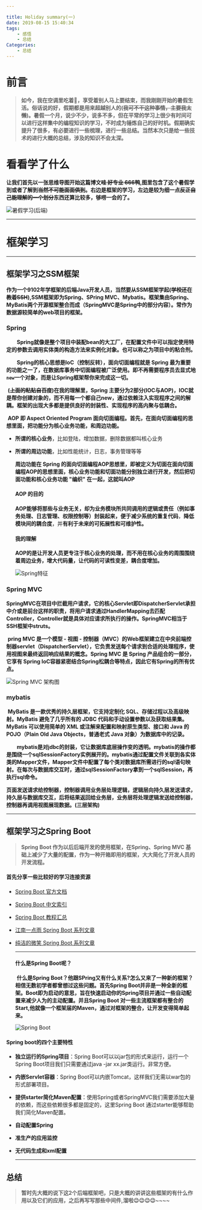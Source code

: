 ```yaml
---

title: Holiday summary(一)
date: 2019-08-15 15:40:34
tags:
	- 感悟
	- 总结
Categories:
	- 总结
---
```


# 前言

>   **如今，我在空调里吃着🍉，享受着别人马上要结束，而我刚刚开始的暑假生活。俗话说的好，假期都是用来超越别人的(~~我可不干这种事情，主要我太懒~~)。暑假一个月，说少不少，说多不多，但在平常的学习上很少有时间可以进行这样集中的编程知识的学习，不时成为锤炼自己的好时机。假期确实提升了很多，有必要进行一些梳理，进行一些总结。当然本次只是给一些技术的进行大概的总结，涉及的知识不会太深。**

# 看看学了什么

  **让我们首先以一张思维导图开始这篇博文~~哇 好专业 666鸭~~,图里包含了这个暑假学到或者了解到~~当然不可能面面俱到~~。右边是框架的学习，左边是较为细一点~~反正自己能理解的一个划分~~东西还算比较多，够唠一会的了。**

![暑假学习(后端)](https://i.loli.net/2019/08/15/fBMuJO9ct1ZxqbD.png)

---



# 框架学习

---

## 框架学习之SSM框架

​	**作为一个9102年学框架的后端Java开发人员，当然要从SSM框架学起(~~学校还在教着SSH~~),SSM框架即为Spring、SPring MVC、Mybatis。框架集由Spring、MyBatis两个开源框架整合而成（SpringMVC是Spring中的部分内容）。常作为数据源较简单的web项目的框架。**

### Spring

　　**Spring就像是整个项目中装配bean的大工厂，在配置文件中可以指定使用特定的参数去调用实体类的构造方法来实例化对象。也可以称之为项目中的粘合剂。**

　　**Spring的核心思想是IoC（控制反转），面向切面编程就是 Spring 最为重要的功能之一了，在数据库事务中切面编程被广泛使用。即不再需要程序员去显式地`new`一个对象，而是让Spring框架帮你来完成这一切。**

​	**(~~上面的粘贴自百度~~)在我的理解里，Spring 主要分为2部分(IOC与AOP)，IOC就是帮你创建对象的，而不用每一个都自己new，通过依赖注入实现程序之间的解耦。框架的出现大多都是提供良好的封装性、实现程序的高内聚与低耦合。**

​	**AOP 即 Aspect Oriented Program 面向切面编程。首先，在面向切面编程的思想里面，把功能分为核心业务功能，和周边功能。**

- **所谓的核心业务**，比如登陆，增加数据，删除数据都叫核心业务

- **所谓的周边功能**，比如性能统计，日志，事务管理等等

  

  **周边功能在 Spring 的面向切面编程AOP思想里，即被定义为切面在面向切面编程AOP的思想里面，核心业务功能和切面功能分别独立进行开发，然后把切面功能和核心业务功能 "编织" 在一起，这就叫AOP**

  

  #### AOP 的目的

  **AOP能够将那些与业务无关，却为业务模块所共同调用的逻辑或责任（例如事务处理、日志管理、权限控制等）封装起来，便于减少系统的重复代码**，**降低模块间的耦合度**，并**有利于未来的可拓展性和可维护性。**

  

  #### 我的理解

  ​	**AOP的是让开发人员更专注于核心业务的处理，而不用在核心业务的周围围绕着周边业务，增大代码量，让代码的可读性变差，耦合度增加。**

  ![Spring特征](https://i.loli.net/2019/08/15/jQL21EqZiHlVzSC.png)

  

### Spring MVC

​	**SpringMVC在项目中拦截用户请求，它的核心Servlet即DispatcherServlet承担中介或是前台这样的职责，将用户请求通过HandlerMapping去匹配Controller，Controller就是具体对应请求所执行的操作。SpringMVC相当于SSH框架中struts。**

​	**pring MVC 是一个模型 - 视图 - 控制器（MVC）的Web框架建立在中央前端控制器servlet（DispatcherServlet），它负责发送每个请求到合适的处理程序，使用视图来最终返回响应结果的概念。Spring MVC 是 Spring 产品组合的一部分，它享有 Spring IoC容器紧密结合Spring松耦合等特点，因此它有Spring的所有优点。**

![Spring MVC 架构图](https://img-blog.csdnimg.cn/20190630145911981.png?x-oss-process=image/watermark,type_ZmFuZ3poZW5naGVpdGk,shadow_10,text_aHR0cHM6Ly9ibG9nLmNzZG4ubmV0L2xpdGlhbnhpYW5nX2thb2xh,size_16,color_FFFFFF,t_70)

### **mybatis**

​	**MyBatis 是一款优秀的持久层框架，它支持定制化 SQL、存储过程以及高级映射。MyBatis 避免了几乎所有的 JDBC 代码和手动设置参数以及获取结果集。MyBatis 可以使用简单的 XML 或注解来配置和映射原生类型、接口和 Java 的 POJO（Plain Old Java Objects，普通老式 Java 对象）为数据库中的记录。**

　　**mybatis是对jdbc的封装，它让数据库底层操作变的透明。mybatis的操作都是围绕一个sqlSessionFactory实例展开的。mybatis通过配置文件关联到各实体类的Mapper文件，Mapper文件中配置了每个类对数据库所需进行的sql语句映射。在每次与数据库交互时，通过sqlSessionFactory拿到一个sqlSession，再执行sql命令。**

​	**页面发送请求给控制器，控制器调用业务层处理逻辑，逻辑层向持久层发送请求，持久层与数据库交互，后将结果返回给业务层，业务层将处理逻辑发送给控制器，控制器再调用视图展现数据。(三层架构)**

---

## 框架学习之Spring Boot

> **Spring Boot 作为以后后端开发的使用框架，在Spring、Spring MVC 基础上减少了大量的配置，作为一种开箱即用的框架，大大简化了开发人员的开发流程。**

#### **首先分享一些比较好的学习连接资源**

- [Spring Boot 官方文档](https://docs.spring.io/spring-boot/docs/2.1.7.RELEASE/reference/html/)

-  [Spring Boot 中文索引](http://springboot.fun/)

- [Spring Boot 教程汇总](http://www.springboot.wiki/)

- [江南一点雨 Spring Boot 系列文章](https://www.javaboy.org/springboot/)

- [纯洁的微笑 Spring Boot 系列文章](http://www.ityouknow.com/spring-boot.html)

  ---

  #### 什么是Spring Boot呢？

  ​	**什么是Spring Boot？他跟SPring又有什么关系?怎么又来了一种新的框架？相信无数初学者都曾想过这些问题。首先Spring Boot并非是一种全新的框架。Boot即为启动的意思，旨在快速启动你的Spring项目并通过一些自动配置来减少人为的主动配置。并且Spring Boot 对一些主流框架都有整合的Start,他就像一个框架届的Maven，通过对框架的整合，让开发变得简单起来。**

  ![Spring Boot](https://spring.io/img/homepage/icon-spring-boot.svg)

#### Spring boot的四个主要特性

+ **独立运行的Spring项目**：Spring Boot可以以jar包的形式来运行，运行一个Spring Boot项目我们只需要通过java -jar xx.jar类运行。非常方便。

+ **内嵌Servlet容器**：Spring Boot可以内嵌Tomcat，这样我们无需以war包的形式部署项目。

+ **提供starter简化Maven配置**：使用Spring或者SpringMVC我们需要添加大量的依赖，而这些依赖很多都是固定的，这里Spring Boot 通过starter能够帮助我们简化Maven配置。

+ **自动配置Spring**

+ **准生产的应用监控**

+ **无代码生成和xml配置**

  ---

## 总结

> **暂时先大概的说下这2个后端框架吧，只是大概的讲讲这些框架的有什么作用以及它们的应用，之后再写写那些中间件,溜啦😉😉😉😉~~~~**